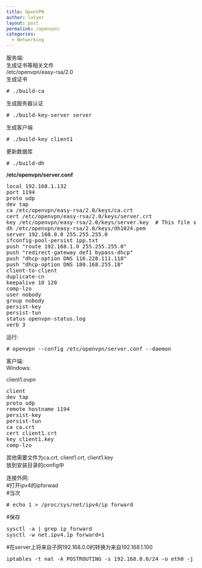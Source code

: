 ```yaml
---
title: OpenVPN
author: lofyer
layout: post
permalink: /openvpn/
categories:
  - Networking
---
```

服务端:  
生成证书等相关文件  
/etc/openvpn/easy-rsa/2.0  
生成证书

<pre># ./build-ca
</pre>

生成服务器认证

<pre># ./build-key-server server
</pre>

生成客户端

<pre># ./build-key client1
</pre>

更新数据库

<pre># ./build-dh
</pre>

**/etc/openvpn/server.conf**

<pre>local 192.168.1.132
port 1194
proto udp
dev tap
ca /etc/openvpn/easy-rsa/2.0/keys/ca.crt
cert /etc/openvpn/easy-rsa/2.0/keys/server.crt
key /etc/openvpn/easy-rsa/2.0/keys/server.key  # This file should be kept secret
dh /etc/openvpn/easy-rsa/2.0/keys/dh1024.pem
server 192.168.0.0 255.255.255.0
ifconfig-pool-persist ipp.txt
push "route 192.168.1.0 255.255.255.0"
push "redirect-gateway def1 bypass-dhcp"
push "dhcp-option DNS 116.228.111.118"
push "dhcp-option DNS 180.168.255.18"
client-to-client
duplicate-cn
keepalive 10 120
comp-lzo
user nobody
group nobody
persist-key
persist-tun
status openvpn-status.log
verb 3
</pre>

运行:

<pre># openvpn --config /etc/openvpn/server.conf --daemon
</pre>

客户端:  
Windows:

client1.ovpn

<pre>client
dev tap
proto udp
remote hostname 1194
persist-key
persist-tun
ca ca.crt
cert client1.crt
key client1.key
comp-lzo
</pre>

其他需要文件为ca.crt, client1.crt, client1.key  
放到安装目录的config中

连接外网:  
#打开ipv4的ipforwad  
#当次

<pre># echo 1 > /proc/sys/net/ipv4/ip_forward 
</pre>

#保存

<pre>sysctl -a | grep ip_forward
sysctl -w net.ipv4.ip_forward=1 
</pre>

#在server上将来自子网192.168.0.0的转换为来自192.168.1.100

<pre>iptables -t nat -A POSTROUTING -s 192.168.0.0/24 -o eth0 -j SNAT --to-source 192.168.1.100
</pre>